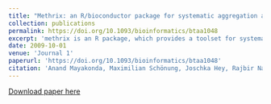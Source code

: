 ```yaml
---
title: "Methrix: an R/bioconductor package for systematic aggregation and analysis of bisulfite sequencing data"
collection: publications
permalink: https://doi.org/10.1093/bioinformatics/btaa1048
excerpt: 'methrix is an R package, which provides a toolset for systematic analysis of large datasets.'
date: 2009-10-01
venue: 'Journal 1'
paperurl: 'https://doi.org/10.1093/bioinformatics/btaa1048'
citation: 'Anand Mayakonda, Maximilian Schönung, Joschka Hey, Rajbir Nath Batra, Clarissa Feuerstein-Akgoz, Kristin Köhler, Daniel B Lipka, Rocio Sotillo, Christoph Plass, Pavlo Lutsik, Reka Toth, Methrix: an R/bioconductor package for systematic aggregation and analysis of bisulfite sequencing data, Bioinformatics'
---
```



[Download paper here](https://watermark.silverchair.com/btaa1048.pdf?token=AQECAHi208BE49Ooan9kkhW_Ercy7Dm3ZL_9Cf3qfKAc485ysgAAAwkwggMFBgkqhkiG9w0BBwagggL2MIIC8gIBADCCAusGCSqGSIb3DQEHATAeBglghkgBZQMEAS4wEQQMQ87wLzEJVl9XfmGoAgEQgIICvP5xyILaSmoX0RtBy88PsXZ8LJEPce5TtvunT5tvBrT2NzSdJdboe8TEnVo78yVIFBr0k7hSJOs3qMnQV_etmTYOno7LNTeTJSNMZodmcT2xdUVeQivBluXBsmhvXufGaKksrOWyCIcbdJIAOjsbSTqylaMd-dbuHGhhaZ7qqB_F6A_FkIrRLjVCW2OpBDgOMZXIBvYMhqFRB7mN7e6eoK3huHRh7pDgUb-TYX507DqRoETgC2_X8qRn6LTfV32bnccyhpEto-3GkEDQVlWR-AMO8PtPaqJQIqzLqqnz8Z18i-18goRc14EeLh9T-vEldgh3urZAjL2SbWRyjy2S4YGHW21gKRHMVwnROuX6opIGQOCElk1skipJNgpnA00iHNQxJ1sEVI1yN3Ex-zfRxmA_Wj0mWgZEqfhG8Gw24OSRke5qSJ8flj1uHl9Xv4ZUYSWBncxNRGiGja2d1HHkeqLYZDRq1YMr7_BfX1Z5hy6tT4LZzPHwWZbSs7kKGvBAnHk5srWCGGETX_bKqRTzz4r0rBUUn0bWGUT2zcSuu3fslntLBZszF81FzMuCGSPhoZJ4igecRSQh6qakfqCNTu3VsfqNXmF29HZgNpVY0M9Kap8E1rFGD-svs4M8O3N20gAgBNMUOpEIFhvBlXEjTD2TjPIAlHKz4I2_9buJbEYRdf_dzW81Eg0Dt1PfaWH8vGEgTdB39NYTH0eiGB8IjwTt5K2H_3vSa6jC6IiSzx1JVP9Dqio7MlfMkzdUkFMA7NQAhy1j18FM8m4__LX0YpsMzAj0Nr-xtXzs9ZZ0tJC1LxcX6HK48gFOFEl9p19cAgdxkm3EeuxWwlxbN4eju2unzAruk2JDQm8pcd9r5-kjXRktqFnyDGpJjVMlI7EmDze-SzNJoYCTNfrLL0JJnKRkRvFLFNBSjkWMbuo)
